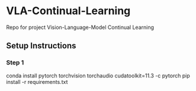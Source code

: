 # VLA-Continual-Learning
Repo for project Vision-Language-Model Continual Learning

## Setup Instructions

### Step 1
conda install pytorch torchvision torchaudio cudatoolkit=11.3 -c pytorch
pip install -r requirements.txt
